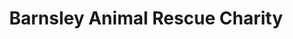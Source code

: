 ---
title: "Barnsley Animal Rescue Charity"
url: /barnsley/barnsley-animal-rescue-charity/
shop: Gebrauchtwaren
---